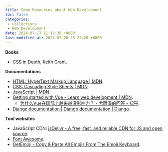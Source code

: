 ```yaml
---
title: Some Resources about Web Development
toc: false
categories:
 - Collections
 - Web Development
date: 2024-07-17 11:12:38 +0800
last_modified_at: 2024-07-20 23:22:26 +0800
---
```


**Books**

- CSS in Depth, Keith Grant.

**Documentations**

- [HTML: HyperText Markup Language \| MDN](https://developer.mozilla.org/en-US/docs/Web/HTML).
- [CSS: Cascading Style Sheets \| MDN](https://developer.mozilla.org/en-US/docs/Web/CSS).
- [JavaScript \| MDN](https://developer.mozilla.org/en-US/docs/Web/JavaScript).
- [Getting started with Vue - Learn web development \| MDN](https://developer.mozilla.org/en-US/docs/Learn/Tools_and_testing/Client-side_JavaScript_frameworks/Vue_getting_started).
  - [为什么Vue在国际上越来越没影响力？ - 尤雨溪的回答 - 知乎](https://www.zhihu.com/question/472193255/answer/2235015723).
- [Django documentation \| Django documentation \| Django](https://docs.djangoproject.com/en/5.0/).

**Tool websites**

- JavaScript CDN: [jsDelivr - A free, fast, and reliable CDN for JS and open source](https://www.jsdelivr.com/).
- [Font Awesome](https://fontawesome.com/).
- [GetEmoji - Copy \& Paste All Emojis From The Emoji Keyboard](https://getemoji.com/).